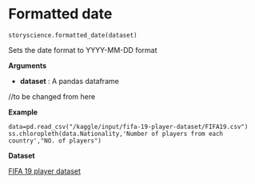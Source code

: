 
# Formatted date

```python3
storyscience.formatted_date(dataset)
```
Sets the date format to YYYY-MM-DD format

**Arguments**

- **dataset** : A pandas dataframe

//to be changed from here

**Example**

```
data=pd.read_csv("/kaggle/input/fifa-19-player-dataset/FIFA19.csv")
ss.chloropleth(data.Nationality,'Number of players from each country',"NO. of players")
```
**Dataset**

<a href="https://www.kaggle.com/chaitanyahivlekar/fifa-19-player-dataset" target="_blank">FIFA 19 player dataset</a>



